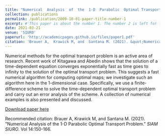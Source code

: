 ```yaml
---
title: "Numerical  Analysis  of  the  1-D  Parabolic  Optimal Transport Problem"
collection: publications
permalink: /publication/2009-10-01-paper-title-number-1
excerpt: #'This paper is about the number 1. The number 2 is left for future work.'
date: 2021-03-21
venue: 'SIURO'
paperurl: 'http://academicpages.github.io/files/paper1.pdf'
citation: 'Brauer A,  Krawick M, and  Santana M. (2021). &quot;Numerical  Analysis  of  the  1-D  Parabolic  Optimal Transport Problem.&quot; <i>SIAM SIURO</i>. Vol 14:150-166.'
---
```

Numerical methods for the optimal transport problem is an active area of research. Recent work of Kitagawa and Abedin shows that the solution of a time-dependent equation converges exponentially fast as time goes to inﬁnity to the solution of the optimal transport problem. This suggests a fast numerical algorithm for computing optimal maps; we investigate such an algorithm here in the 1-dimensional case. Speciﬁcally, we use a ﬁnite-diﬀerence scheme to solve the time-dependent optimal transport problem and carry out an error analysis of the scheme. A collection of numerical examples is also presented and discussed.

[Download paper here](https://www.siam.org/Portals/0/Publications/SIURO/Vol14/S136715PDF.pdf?ver=2021-03-22-130924-857)

Recommended citation: Brauer A,  Krawick M, and  Santana M. (2021). "Numerical  Analysis  of  the  1-D  Parabolic  Optimal Transport Problem." <i>SIAM SIURO</i>. Vol 14:150-166.
